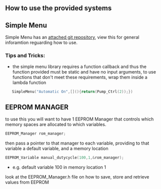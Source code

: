 ## How to use the provided systems


## Simple Menu
Simple Menu has an [attached git repository](https://github.com/tinkersprojects/LCD-Simple-Menu-Library), view this for general inforamtion reguarding how to use.

### Tips and Tricks:
 - the simple menu library requires a function callback and thus the function provided must be static and have no input arguments, to use functions that don't meet these requirements, wrap them inside a lambda function

 ```c++
    SimpleMenu("Automatic On",[](){return(Pump_Ctrl(2));})
 ```


 ## EEPROM MANAGER

to use this you will want to have 1 EEPROM Manager that controls which memory spaces are allocated to which variables.
```c++
EEPROM_Manager rom_manager;
```
then pass a pointer to that manager to each variable, providing to that variable a default variable, and a memory location
```c++
EEPROM_Variable manual_dutycycle(100,1,&rom_manager);
```
- e.g. default variable 100 in memory location 1

look at the EEPROM_Manager.h file on how to save, store and retrieve values from EEPROM


 
